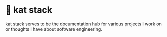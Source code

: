 # 🍚 kat stack

kat stack serves to be the documentation hub for various projects I work on or thoughts I have about
software engineering.
